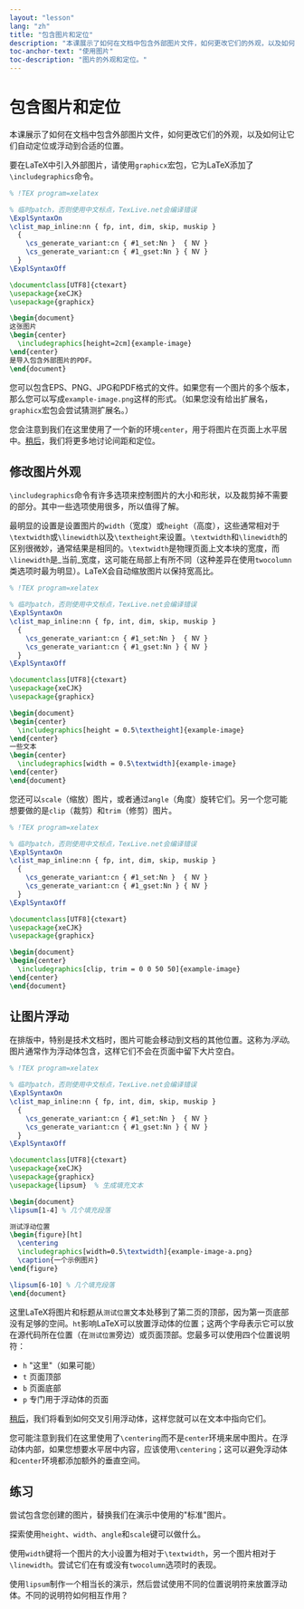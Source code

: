 ```yaml
---
layout: "lesson"
lang: "zh"
title: "包含图片和定位"
description: "本课展示了如何在文档中包含外部图片文件，如何更改它们的外观，以及如何让它们在PDF中自动定位到合适的位置。"
toc-anchor-text: "使用图片"
toc-description: "图片的外观和定位。"
---
```


# 包含图片和定位

<span
  class="summary">本课展示了如何在文档中包含外部图片文件，如何更改它们的外观，以及如何让它们自动定位或浮动到合适的位置。</span>

要在LaTeX中引入外部图片，请使用`graphicx`宏包，它为LaTeX添加了`\includegraphics`命令。

```latex
% !TEX program=xelatex

% 临时patch，否则使用中文标点，TexLive.net会编译错误
\ExplSyntaxOn
\clist_map_inline:nn { fp, int, dim, skip, muskip }
  {
    \cs_generate_variant:cn { #1_set:Nn }  { NV }
    \cs_generate_variant:cn { #1_gset:Nn } { NV }
  }
\ExplSyntaxOff

\documentclass[UTF8]{ctexart}
\usepackage{xeCJK}
\usepackage{graphicx}

\begin{document}
这张图片
\begin{center}
  \includegraphics[height=2cm]{example-image}
\end{center}
是导入包含外部图片的PDF。
\end{document}
```

您可以包含EPS、PNG、JPG和PDF格式的文件。如果您有一个图片的多个版本，那么您可以写成`example-image.png`这样的形式。（如果您没有给出扩展名，`graphicx`宏包会尝试猜测扩展名。）

您会注意到我们在这里使用了一个新的环境`center`，用于将图片在页面上水平居中。[稍后](lesson-11)，我们将更多地讨论间距和定位。

## 修改图片外观

`\includegraphics`命令有许多选项来控制图片的大小和形状，以及裁剪掉不需要的部分。其中一些选项使用很多，所以值得了解。

最明显的设置是设置图片的`width`（宽度）或`height`（高度），这些通常相对于`\textwidth`或`\linewidth`以及`\textheight`来设置。`\textwidth`和`\linewidth`的区别很微妙，通常结果是相同的。`\textwidth`是物理页面上文本块的宽度，而`\linewidth`是_当前_宽度，这可能在局部上有所不同（这种差异在使用`twocolumn`类选项时最为明显）。LaTeX会自动缩放图片以保持宽高比。

```latex
% !TEX program=xelatex

% 临时patch，否则使用中文标点，TexLive.net会编译错误
\ExplSyntaxOn
\clist_map_inline:nn { fp, int, dim, skip, muskip }
  {
    \cs_generate_variant:cn { #1_set:Nn }  { NV }
    \cs_generate_variant:cn { #1_gset:Nn } { NV }
  }
\ExplSyntaxOff

\documentclass[UTF8]{ctexart}
\usepackage{xeCJK}
\usepackage{graphicx}

\begin{document}
\begin{center}
  \includegraphics[height = 0.5\textheight]{example-image}
\end{center}
一些文本
\begin{center}
  \includegraphics[width = 0.5\textwidth]{example-image}
\end{center}
\end{document}
```

您还可以`scale`（缩放）图片，或者通过`angle`（角度）旋转它们。另一个您可能想要做的是`clip`（裁剪）和`trim`（修剪）图片。

```latex
% !TEX program=xelatex

% 临时patch，否则使用中文标点，TexLive.net会编译错误
\ExplSyntaxOn
\clist_map_inline:nn { fp, int, dim, skip, muskip }
  {
    \cs_generate_variant:cn { #1_set:Nn }  { NV }
    \cs_generate_variant:cn { #1_gset:Nn } { NV }
  }
\ExplSyntaxOff

\documentclass[UTF8]{ctexart}
\usepackage{xeCJK}
\usepackage{graphicx}

\begin{document}
\begin{center}
  \includegraphics[clip, trim = 0 0 50 50]{example-image}
\end{center}
\end{document}
```

## 让图片浮动

在排版中，特别是技术文档时，图片可能会移动到文档的其他位置。这称为*浮动*。图片通常作为浮动体包含，这样它们不会在页面中留下大片空白。

```latex
% !TEX program=xelatex

% 临时patch，否则使用中文标点，TexLive.net会编译错误
\ExplSyntaxOn
\clist_map_inline:nn { fp, int, dim, skip, muskip }
  {
    \cs_generate_variant:cn { #1_set:Nn }  { NV }
    \cs_generate_variant:cn { #1_gset:Nn } { NV }
  }
\ExplSyntaxOff

\documentclass[UTF8]{ctexart}
\usepackage{xeCJK}
\usepackage{graphicx}
\usepackage{lipsum}  % 生成填充文本

\begin{document}
\lipsum[1-4] % 几个填充段落

测试浮动位置
\begin{figure}[ht]
  \centering
  \includegraphics[width=0.5\textwidth]{example-image-a.png}
  \caption{一个示例图片}
\end{figure}

\lipsum[6-10] % 几个填充段落
\end{document}
```

这里LaTeX将图片和标题从`测试位置`文本处移到了第二页的顶部，因为第一页底部没有足够的空间。`ht`影响LaTeX可以放置浮动体的位置；这两个字母表示它可以放在源代码所在位置（在`测试位置`旁边）或页面顶部。您最多可以使用四个位置说明符：

- `h` "这里"（如果可能）
- `t` 页面顶部
- `b` 页面底部
- `p` 专门用于浮动体的页面

[稍后](lesson-09)，我们将看到如何交叉引用浮动体，这样您就可以在文本中指向它们。

您可能注意到我们在这里使用了`\centering`而不是`center`环境来居中图片。在浮动体内部，如果您想要水平居中内容，应该使用`\centering`；这可以避免浮动体和`center`环境都添加额外的垂直空间。

## 练习

尝试包含您创建的图片，替换我们在演示中使用的"标准"图片。

探索使用`height`、`width`、`angle`和`scale`键可以做什么。

使用`width`键将一个图片的大小设置为相对于`\textwidth`，另一个图片相对于`\linewidth`。尝试它们在有或没有`twocolumn`选项时的表现。

使用`lipsum`制作一个相当长的演示，然后尝试使用不同的位置说明符来放置浮动体。不同的说明符如何相互作用？
